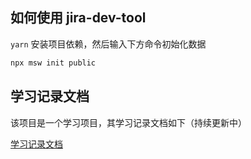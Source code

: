 <!--
 * @Descripttion: README
 * @Author: huangjitao
 * @Date: 2021-04-17 19:00:51
 * @Function: 项目总说明文档
-->

## 如何使用 jira-dev-tool

`yarn` 安装项目依赖，然后输入下方命令初始化数据

```bash
npx msw init public
```

## 学习记录文档

该项目是一个学习项目，其学习记录文档如下（持续更新中）

[学习记录文档](https://www.notion.so/React17-React-Hook-TS4-Jira-3bd9b4744bb44236b1b536e4b76738c6)
